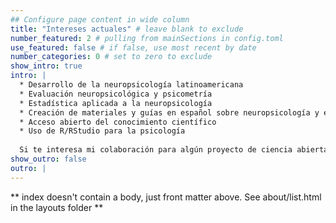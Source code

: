 ```yaml
---
## Configure page content in wide column
title: "Intereses actuales" # leave blank to exclude
number_featured: 2 # pulling from mainSections in config.toml
use_featured: false # if false, use most recent by date
number_categories: 0 # set to zero to exclude
show_intro: true
intro: |
  * Desarrollo de la neuropsicología latinoamericana
  * Evaluación neuropsicológica y psicometría
  * Estadística aplicada a la neuropsicología
  * Creación de materiales y guías en español sobre neuropsicología y estadística aplicada
  * Acceso abierto del conocimiento científico
  * Uso de R/RStudio para la psicología
  
  Si te interesa mi colaboración para algún proyecto de ciencia abierta sobre neuropsicología o estadística aplicada en esa disciplina, contactame y hablamos ;) 
show_outro: false
outro: |
---
```


** index doesn't contain a body, just front matter above.
See about/list.html in the layouts folder **